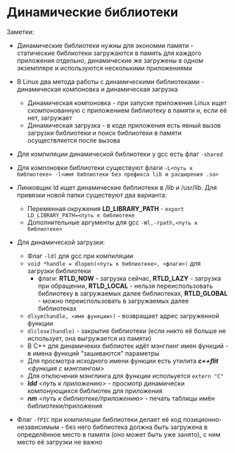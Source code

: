# Динамические библиотеки

Заметки:
  - Динамические библиотеки нужны для экономии памяти - статические библиотеки загружаются в память для каждого приложения отдельно, динамические же загружены в одном экземпляре и используются несколькими приложениями
  - В Linux два метода работы с динамическими библиотеками - динамическая компоновка и динамическая загрузка  
    - Динамическая компоновка - при запуске приложения Linux ищет скомпонованную с приложением библиотеку в памяти и, если её нет, загружает
    - Динамическая загрузка - в коде приложения есть явный вызов загрузки библиотеки и поиск библиотеки в памяти осуществляется после вызова
  
  - Для компиляции динамической библиотеки у gcc есть флаг ```-shared```
  - Для компоновки библиотеки существуют флаги ```-L<путь к библиотеке> -l<имя библиотеки без префикса lib и расширения .so>```
  - Линковщик ld ищет динамические библиотеки в /lib и /usr/lib. Для привязки новой папки существуют два варианта:
    - Переменная окружения **LD_LIBRARY_PATH** - ```export LD_LIBRARY_PATH=<путь к библиотеке```
    - Дополнительные аргументы для gcc ```-Wl,-rpath,<путь к библиотеке>```
  - Для динамической загрузки:
    - Флаг ```-ldl``` для gcc при компиляции
    - ```void *handle = dlopen(<путь к библиотеке>, <флаги>)``` для загрузки библиотеки
        - флаги: **RTLD_NOW** - загрузка сейчас, **RTLD_LAZY** - загрузка при обращении, **RTLD_LOCAL** - нельзя переиспользовать библиотеку в загружаемых далее библиотеках, **RTLD_GLOBAL** - можно переиспользовать в загружаемых далее библиотеках
    - ```dlsym(handle, <имя функции>)``` - возвращает адрес загруженной функции
    - ```dlclose(handle)``` - закрытие библиотеки (если никто её больше не использует, она выгружается из памяти)
    - В C++ для динамичеких библиотек идёт мэнглинг имен функций - в имена функций "зашиваются" параметры
    - Для просмотра исходного имени функции есть утилита ***c++flit*** *<функция с мэнглингом>*
    - Для отключения мэнглинга для функции испольуется ```extern "C"```
    - ***ldd*** *<путь к приложению>* - просмотр динамически компонующихся библиотек для приложения 
    - ***nm*** *<путь к библиотеке/приложению>* - печать таблицы имён библиотеки/приложения
   - Флаг ```-fPIC``` при компиляции библиотеки делает её код позиционно-независимым - без него библиотека должна быть загружена в определённое место в памяти (оно может быть уже занято), с ним место её загрузки не важно